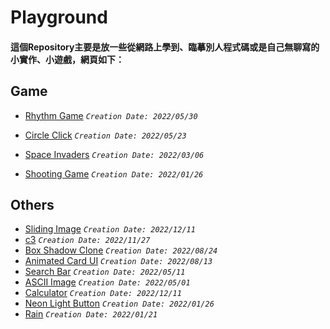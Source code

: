 # Playground
#### 這個Repository主要是放一些從網路上學到、臨摹別人程式碼或是自己無聊寫的小實作、小遊戲，網頁如下：
## Game
* [Rhythm Game](https://jialong0209.github.io/playground/rhythm_game/MyVersion/index.html) _`Creation Date: 2022/05/30`_
    
* [Circle Click](https://jialong0209.github.io/playground/circleClick/index.html) _`Creation Date: 2022/05/23`_
* [Space Invaders](https://jialong0209.github.io/playground/space_invaders/main.html)  _`Creation Date: 2022/03/06`_
* [Shooting Game](https://jialong0209.github.io/playground/shooting-game/main.html) _`Creation Date: 2022/01/26`_
## Others
* [Sliding Image](https://jialong0209.github.io/playground/sliding_image/index.html) _`Creation Date: 2022/12/11`_
* [c3](https://jialong0209.github.io/playground/c3/chart.html) _`Creation Date: 2022/11/27`_
* [Box Shadow Clone](https://jialong0209.github.io/playground/boxShadowClone.html) _`Creation Date: 2022/08/24`_
* [Animated Card UI](https://jialong0209.github.io/playground/Animated_Card/index.html) _`Creation Date: 2022/08/13`_
* [Search Bar](https://jialong0209.github.io/playground/search_bar/main.html) _`Creation Date: 2022/05/11`_
* [ASCII Image](https://jialong0209.github.io/playground/ASCII_img/main.html) _`Creation Date: 2022/05/01`_
* [Calculator](https://jialong0209.github.io/playground/calculator.html) _`Creation Date: 2022/12/11`_
* [Neon Light Button](https://jialong0209.github.io/playground/neon-light-button.html) _`Creation Date: 2022/01/26`_
* [Rain](https://jialong0209.github.io/playground/rain.html) _`Creation Date: 2022/01/21`_


